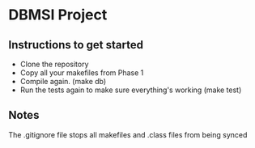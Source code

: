 # DBMSI Project

## Instructions to get started
<ul>
  <li>Clone the repository</li>
  <li>Copy all your makefiles from Phase 1</li>
  <li>Compile again. (make db)</li>
  <li>Run the tests again to make sure everything's working (make test) </li>
</ul>

## Notes
The .gitignore file stops all makefiles and .class files from being synced
